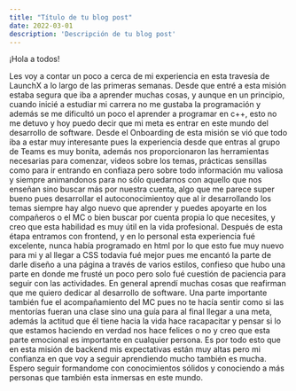 ```yaml
---
title: "Título de tu blog post"
date: 2022-03-01
description: 'Descripción de tu blog post'
---
```


¡Hola a todos!

Les voy a contar un poco a cerca de mi experiencia en esta travesía de LaunchX a lo largo de las primeras semanas.
Desde que entré a esta misión estaba segura que iba a aprender muchas cosas, y aunque en un principio, cuando inicié a estudiar mi carrera no me gustaba la 
programación y además se me dificultó un poco el aprender a programar en c++, esto no me detuvo y hoy puedo decir que mi meta es entrar en este mundo del 
desarrollo de software.
Desde el Onboarding de esta misión se vió que todo iba a estar muy interesante pues la experiencia desde que entras al grupo de Teams es muy bonita, además 
nos proporcionaron las herramientas necesarias para comenzar, videos sobre los temas, prácticas sensillas como para ir entrando en confiaza pero sobre todo
información mu valiosa y siempre animandonos para no sólo quedarnos con aquello que nos enseñan sino buscar más por nuestra cuenta, algo que me parece super
bueno pues desarrollar el autoconocimientoy que al ir desarrollando los temas siempre hay algo nuevo que aprender y puedes apoyarte en los compañeros o el MC
o bien buscar por cuenta propia lo que necesites, y creo que esta habilidad es muy útil en la vida profesional.
Después de esta étapa entramos con frontend, y en lo personal esta experiencia fué excelente, nunca había programado en html por lo que esto fue muy nuevo 
para mi y al llegar a CSS todavia fué mejor pues me encantó la parte de darle diseño a una página a través de varios estilos, confieso que hubo una parte 
en donde me frusté un poco pero solo fué cuestión de paciencia para seguir con las actividades. En general aprendí muchas cosas que reafirman que me quiero
dedicar al desarrollo de software. Una parte importante también fue el acompañamiento del MC pues no te hacía sentir como si las mentorías fueran una clase 
sino una guía para al final llegar a una meta, además la actitud que él tiene hacia la vida hace racapacitar y pensar si lo que estamos haciendo en verdad
nos hace felices o no y creo que esta parte emocional es importante en cualquier persona.
Es por todo esto que en esta misión de backend mis expectativas están muy altas pero mi confianza en que voy a seguir aprendiendo mucho también es mucha.
Espero seguir formandome con conocimientos sólidos y conociendo a más personas que también esta inmersas en este mundo.
